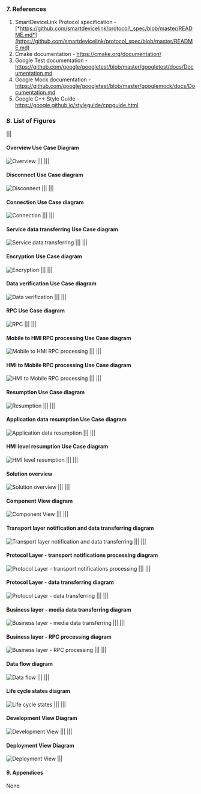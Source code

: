 ### 7.  References

1. SmartDeviceLink Protocol specification - [*https://github.com/smartdevicelink/protocol\_spec/blob/master/README.md*](https://github.com/smartdevicelink/protocol_spec/blob/master/README.md)
2. Cmake documentation - <https://cmake.org/documentation/>
3. Google Test documentation - <https://github.com/google/googletest/blob/master/googletest/docs/Documentation.md>
4. Google Mock documentation - <https://github.com/google/googletest/blob/master/googlemock/docs/Documentation.md>
5. Google C++ Style Guide - <https://google.github.io/styleguide/cppguide.html> 

### 8.  List of Figures

|||
#### Overview Use Case Diagram
![Overview](../case-background/assets/image2.png)
|||
|||
#### Disconnect Use Case diagram
![Disconnect](../case-background/assets/image3.png)
|||
|||
#### Connection Use Case diagram
![Connection](../case-background/assets/image4.png)
|||
|||
#### Service data transferring Use Case diagram
![Service data transferring](../case-background/assets/image5.png)
|||
|||
#### Encryption Use Case diagram
![Encryption](../case-background/assets/image6.png)
|||
|||
#### Data verification Use Case diagram
![Data verification](../case-background/assets/image7.png)
|||
|||
#### RPC Use Case diagram
![RPC](../case-background/assets/image8.png)
|||
|||
#### Mobile to HMI RPC processing Use Case diagram
![Mobile to HMI RPC processing](../case-background/assets/image9.png)
|||
|||
#### HMI to Mobile RPC processing Use Case diagram
![HMI to Mobile RPC processing](../case-background/assets/image10.png)
|||
|||
#### Resumption Use Case diagram
![Resumption](../case-background/assets/image11.png)
|||
|||
#### Application data resumption Use Case diagram
![Application data resumption](../case-background/assets/image12.png)
|||
|||
#### HMI level resumption Use Case diagram
![HMI level resumption](../case-background/assets/image13.png)
|||
|||
#### Solution overview
![Solution overview](../case-background/assets/image14.png)
|||
|||
#### Component View diagram
![Component View](../components-view/assets/image15.png)
|||
|||
#### Transport layer notification and data transferring diagram 
![Transport layer notification and data transferring](../component-interaction-view/assets/image16.png)
|||
|||
#### Protocol Layer - transport notifications processing diagram
![Protocol Layer - transport notifications processing](../component-interaction-view/assets/image17.png)
|||
|||
#### Protocol Layer - data transferring diagram
![Protocol Layer - data transferring](../component-interaction-view/assets/image18.png)
|||
|||
#### Business layer - media data transferring diagram
![Business layer - media data transferring](../component-interaction-view/assets/image19.png)
|||
|||
#### Business layer - RPC processing diagram
![Business layer - RPC processing](../component-interaction-view/assets/image20.png)
|||
|||
#### Data flow diagram
![Data flow](../data-view/assets/image21.png)
|||
|||
#### Life cycle states diagram
![Life cycle states](../process-state-view/assets/image22.png)
|||
|||
#### Development View Diagram
![Development View](../development-view/assets/image23.png)
|||
|||
#### Deployment View Diagram
![Deployment View](../deployment-view/assets/image24.png)
|||

#### 9.  Appendices

None
